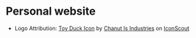 # Personal website

- Logo Attribution: [Toy Duck Icon](https://iconscout.com/icons/toy-duck) by [Chanut Is Industries](https://iconscout.com/contributors/chanut-is-industries) on [IconScout](https://iconscout.com)